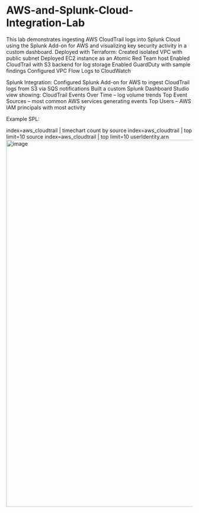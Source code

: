 # AWS-and-Splunk-Cloud-Integration-Lab
This lab demonstrates ingesting AWS CloudTrail logs into Splunk Cloud using the Splunk Add-on for AWS and visualizing key security activity in a custom dashboard.
Deployed with Terraform:
    Created isolated VPC with public subnet
    Deployed EC2 instance as an Atomic Red Team host
    Enabled CloudTrail with S3 backend for log storage
    Enabled GuardDuty with sample findings
    Configured VPC Flow Logs to CloudWatch
    
Splunk Integration:
    Configured Splunk Add-on for AWS to ingest CloudTrail logs from S3 via SQS notifications
    Built a custom Splunk Dashboard Studio view showing:
        CloudTrail Events Over Time – log volume trends
        Top Event Sources – most common AWS services generating events
        Top Users – AWS IAM principals with most activity

Example SPL:

index=aws_cloudtrail | timechart count by source
index=aws_cloudtrail | top limit=10 source
index=aws_cloudtrail | top limit=10 userIdentity.arn
<img width="2063" height="991" alt="image" src="https://github.com/user-attachments/assets/77c9ce9c-39b0-473c-b43a-f5d413e0ea81" />
